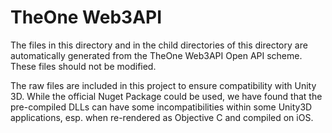 ﻿# TheOne Web3API #
The files in this directory and in the child directories of this directory are automatically 
generated from the TheOne Web3API Open API scheme. These files should not be modified.

The raw files are included in this project to ensure compatibility with Unity 3D. While the official 
Nuget Package could be used, we have found that the pre-compiled DLLs can have some incompatibilities 
within some Unity3D applications, esp. when re-rendered as Objective C and compiled on iOS.

